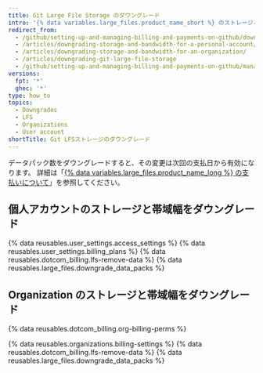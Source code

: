 ```yaml
---
title: Git Large File Storage のダウングレード
intro: '{% data variables.large_files.product_name_short %} のストレージと帯域幅を 1 月あたり 50GB 刻みでダウングレードできます。'
redirect_from:
  - /github/setting-up-and-managing-billing-and-payments-on-github/downgrading-git-large-file-storage
  - /articles/downgrading-storage-and-bandwidth-for-a-personal-account/
  - /articles/downgrading-storage-and-bandwidth-for-an-organization/
  - /articles/downgrading-git-large-file-storage
  - /github/setting-up-and-managing-billing-and-payments-on-github/managing-billing-for-git-large-file-storage/downgrading-git-large-file-storage
versions:
  fpt: '*'
  ghec: '*'
type: how_to
topics:
  - Downgrades
  - LFS
  - Organizations
  - User account
shortTitle: Git LFSストレージのダウングレード
---
```


データパック数をダウングレードすると、その変更は次回の支払日から有効になります。 詳細は「[{% data variables.large_files.product_name_long %} の支払いについて](/articles/about-billing-for-git-large-file-storage)」を参照してください。

## 個人アカウントのストレージと帯域幅をダウングレード

{% data reusables.user_settings.access_settings %}
{% data reusables.user_settings.billing_plans %}
{% data reusables.dotcom_billing.lfs-remove-data %}
{% data reusables.large_files.downgrade_data_packs %}

## Organization のストレージと帯域幅をダウングレード

{% data reusables.dotcom_billing.org-billing-perms %}

{% data reusables.organizations.billing-settings %}
{% data reusables.dotcom_billing.lfs-remove-data %}
{% data reusables.large_files.downgrade_data_packs %}

